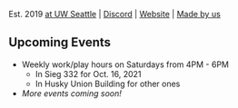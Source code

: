 Est. 2019 [at UW Seattle](https://huskylink.washington.edu/organization/appdev) | [Discord](https://uwapp.dev/discord) | [Website](https://uwapp.dev) | [Made by us](https://uwdev.app)

## Upcoming Events

- Weekly work/play hours on Saturdays from 4PM - 6PM
  - In Sieg 332 for Oct. 16, 2021
  - In Husky Union Building for other ones
- _More events coming soon!_

<!--

WIP

**Here are some ideas to get you started:**

🙋‍♀️ A short introduction - what is your organization all about?
🌈 Contribution guidelines - how can the community get involved?
👩‍💻 Useful resources - where can the community find your docs? Is there anything else the community should know?
🍿 Fun facts - what does your team eat for breakfast?
🧙 Remember, you can do mighty things with the power of [Markdown](https://guides.github.com/features/mastering-markdown/)
-->
